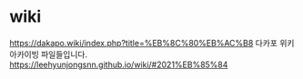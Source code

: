 # wiki
https://dakapo.wiki/index.php?title=%EB%8C%80%EB%AC%B8
다카포 위키 아카이빙 파일들입니다. https://leehyunjongsnn.github.io/wiki/#2021%EB%85%84
